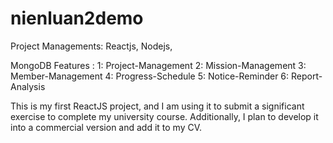 # nienluan2demo
Project Managements: Reactjs, Nodejs, 

MongoDB Features : 1: Project-Management 2: Mission-Management 3: Member-Management 4: Progress-Schedule 5: Notice-Reminder 6: Report-Analysis

This is my first ReactJS project, and I am using it to submit a significant exercise to complete my university course. Additionally, I plan to develop it into a commercial version and add it to my CV.
